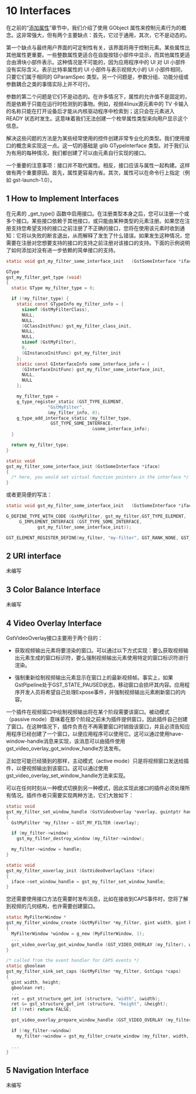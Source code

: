 # 10 Interfaces

在之前的“[添加属性](../03_PluginWriter`sGuide/07_Adding_Properties.md)”章节中，我们介绍了使用 GObject 属性来控制元素行为的概念。这非常强大，但有两个主要缺点：首先，它过于通用，其次，它不是动态的。

第一个缺点与最终用户界面的可定制性有关，该界面将用于控制元素。某些属性比其他属性更重要。一些整数属性更适合在自旋按钮小部件中显示，而其他属性更适合由滑块小部件表示。这种情况是不可能的，因为应用程序中的 UI 对 UI 小部件没有实际含义。表示比特率属性的 UI 小部件与表示视频大小的 UI 小部件相同，只要它们属于相同的 GParamSpec 类型。另一个问题是，参数分组、功能分组或参数耦合之类的事情实际上并不可行。

参数的第二个问题是它们不是动态的。在许多情况下，属性的允许值不是固定的，而是依赖于只能在运行时检测到的事物。例如，视频4linux源元素中的 TV 卡输入的名称只能在打开设备后才能从内核驱动程序中检索到；这只会在元素进入 READY 状态时发生。这意味着我们无法创建一个枚举属性类型来向用户显示这个信息。

解决这些问题的方法是为某些经常使用的控件创建非常专业化的类型。我们使用接口的概念来实现这一点。这一切的基础是 glib GTypeInterface 类型。对于我们认为有用的每种情况，我们都创建了可以由元素自行实现的接口。

一个重要的注意事项：接口并不取代属性。相反，接口应该与属性一起构建。这样做有两个重要原因。首先，属性更容易内省。其次，属性可以在命令行上指定（例如 gst-launch-1.0）。

## 1 How to Implement Interfaces

在元素的 _get_type() 函数中启用接口。在注册类型本身之后，您可以注册一个或多个接口。某些接口依赖于其他接口，或只能由某种类型的元素注册。如果您在注册支持您希望支持的接口之前注册了不正确的接口，您将在使用该元素时收到通知：它将以失败的断言退出，从而解释了发生了什么错误。如果发生这种情况，您需要在注册对您想要支持的接口的支持之前注册对该接口的支持。下面的示例说明了如何添加对没有进一步依赖的简单接口的支持。

```c
static void gst_my_filter_some_interface_init   (GstSomeInterface *iface);

GType
gst_my_filter_get_type (void)
{
  static GType my_filter_type = 0;

  if (!my_filter_type) {
    static const GTypeInfo my_filter_info = {
      sizeof (GstMyFilterClass),
      NULL,
      NULL,
      (GClassInitFunc) gst_my_filter_class_init,
      NULL,
      NULL,
      sizeof (GstMyFilter),
      0,
      (GInstanceInitFunc) gst_my_filter_init
    };
    static const GInterfaceInfo some_interface_info = {
      (GInterfaceInitFunc) gst_my_filter_some_interface_init,
      NULL,
      NULL
    };

    my_filter_type =
    g_type_register_static (GST_TYPE_ELEMENT,
                "GstMyFilter",
                &my_filter_info, 0);
    g_type_add_interface_static (my_filter_type,
                 GST_TYPE_SOME_INTERFACE,
                                 &some_interface_info);
  }

  return my_filter_type;
}

static void
gst_my_filter_some_interface_init (GstSomeInterface *iface)
{
  /* here, you would set virtual function pointers in the interface */
}
```

或者更简便的写法：

```c
static void gst_my_filter_some_interface_init   (GstSomeInterface *iface);

G_DEFINE_TYPE_WITH_CODE (GstMyFilter, gst_my_filter,GST_TYPE_ELEMENT,
     G_IMPLEMENT_INTERFACE (GST_TYPE_SOME_INTERFACE,
            gst_my_filter_some_interface_init));

GST_ELEMENT_REGISTER_DEFINE(my_filter, "my-filter", GST_RANK_NONE, GST_TYPE_MY_FILTER);
```

## 2 URI interface

未编写

## 3 Color Balance Interface

未编写

## 4 Video Overlay Interface

GstVideoOverlay接口主要用于两个目的：

- 获取视频输出元素将要渲染的窗口。可以通过以下方式实现：要么获取视频输出元素生成的窗口标识符，要么强制视频输出元素使用特定的窗口标识符进行渲染。

- 强制重新绘制视频输出元素显示在窗口上的最新视频帧。事实上，如果GstPipeline处于GST_STATE_PAUSED状态，移动窗口会损坏其内容。应用程序开发人员将希望自己处理Expose事件，并强制视频输出元素刷新窗口的内容。

一个插件在视频窗口中绘制视频输出将在某个阶段需要该窗口。被动模式（passive mode）意味着在那个阶段之前未为插件提供窗口，因此插件自己创建了窗口。在这种情况下，插件负责在不再需要窗口时销毁该窗口，并且必须告知应用程序已经创建了一个窗口，以便应用程序可以使用它。这可以通过使用have-window-handle消息来实现，该消息可以由插件使用gst_video_overlay_got_window_handle方法发布。

正如您可能已经猜到的那样，主动模式（active mode）只是将视频窗口发送给插件，以便视频输出到该窗口。这可以通过使用gst_video_overlay_set_window_handle方法来实现。

可以在任何时刻从一种模式切换到另一种模式，因此实现此接口的插件必须处理所有情况。插件作者只需要实现两种方法，它们大致如下：

```c
static void
gst_my_filter_set_window_handle (GstVideoOverlay *overlay, guintptr handle)
{
  GstMyFilter *my_filter = GST_MY_FILTER (overlay);

  if (my_filter->window)
    gst_my_filter_destroy_window (my_filter->window);

  my_filter->window = handle;
}

static void
gst_my_filter_xoverlay_init (GstVideoOverlayClass *iface)
{
  iface->set_window_handle = gst_my_filter_set_window_handle;
}
```

您还需要使用接口方法在需要时发布消息，比如在接收到CAPS事件时，您将了解到视频的几何结构，也许需要创建窗口。

```c
static MyFilterWindow *
gst_my_filter_window_create (GstMyFilter *my_filter, gint width, gint height)
{
  MyFilterWindow *window = g_new (MyFilterWindow, 1);
  ...
  gst_video_overlay_got_window_handle (GST_VIDEO_OVERLAY (my_filter), window->win);
}

/* called from the event handler for CAPS events */
static gboolean
gst_my_filter_sink_set_caps (GstMyFilter *my_filter, GstCaps *caps)
{
  gint width, height;
  gboolean ret;
  ...
  ret = gst_structure_get_int (structure, "width", &width);
  ret &= gst_structure_get_int (structure, "height", &height);
  if (!ret) return FALSE;

  gst_video_overlay_prepare_window_handle (GST_VIDEO_OVERLAY (my_filter));

  if (!my_filter->window)
    my_filter->window = gst_my_filter_create_window (my_filter, width, height);

  ...
}
```

## 5 Navigation Interface

未编写
